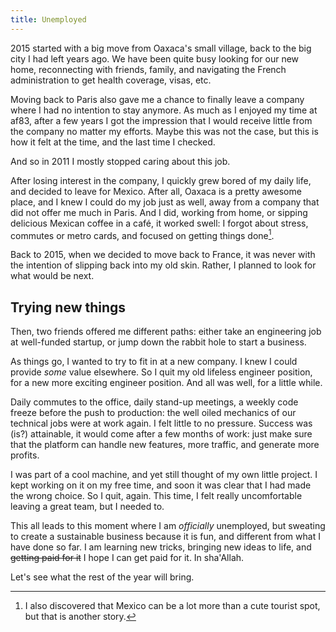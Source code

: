 ```yaml
---
title: Unemployed
---
```


2015 started with a big move from Oaxaca's small village, back to the
big city I had left years ago. We have been quite busy looking for our
new home, reconnecting with friends, family, and navigating the French
administration to get health coverage, visas, etc.

Moving back to Paris also gave me a chance to finally leave a company
where I had no intention to stay anymore. As much as I enjoyed my time
at af83, after a few years I got the impression that I would receive
little from the company no matter my efforts. Maybe this was not the
case, but this is how it felt at the time, and the last time I checked.

And so in 2011 I mostly stopped caring about this job.

After losing interest in the company, I quickly grew bored of my daily
life, and decided to leave for Mexico. After all, Oaxaca is a pretty
awesome place, and I knew I could do my job just as well, away from a
company that did not offer me much in Paris. And I did, working from
home, or sipping delicious Mexican coffee in a café, it worked swell: I
forgot about stress, commutes or metro cards, and focused on getting
things done[^1].

[^1]: I also discovered that Mexico can be a lot more than a cute
tourist spot, but that is another story.

Back to 2015, when we decided to move back to France, it was never with
the intention of slipping back into my old skin. Rather, I planned to
look for what would be next.

## Trying new things

Then, two friends offered me different paths: either take an engineering
job at well-funded startup, or jump down the rabbit hole to start a
business.

As things go, I wanted to try to fit in at a new company. I knew I could
provide *some* value elsewhere. So I quit my old lifeless engineer
position, for a new more exciting engineer position. And all was well,
for a little while.

Daily commutes to the office, daily stand-up meetings, a weekly code
freeze before the push to production: the well oiled mechanics of our
technical jobs were at work again. I felt little to no pressure. Success
was (is?) attainable, it would come after a few months of work: just
make sure that the platform can handle new features, more traffic, and
generate more profits.

I was part of a cool machine, and yet still thought of my own little
project. I kept working on it on my free time, and soon it was clear
that I had made the wrong choice. So I quit, again. This time, I felt
really uncomfortable leaving a great team, but I needed to.

This all leads to this moment where I am *officially* unemployed, but
sweating to create a sustainable business because it is fun, and
different from what I have done so far. I am learning new tricks,
bringing new ideas to life, and ~~getting paid for it~~ I hope I can get
paid for it. In sha'Allah.

Let's see what the rest of the year will bring.
